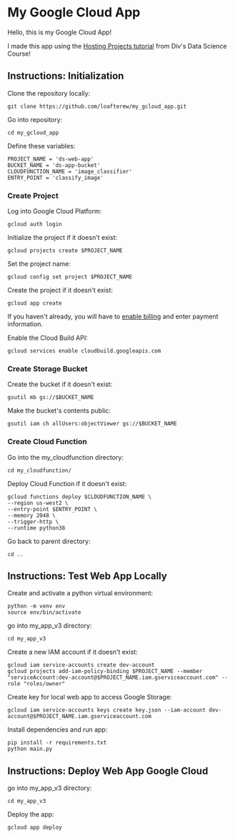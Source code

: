 # My Google Cloud App

Hello, this is my Google Cloud App!

I made this app using the [Hosting Projects tutorial](https://colab.research.google.com/drive/1UsbTlPc5oB8sIwHRfmajOGf9z7E0CobT?usp=sharing) from Div's Data Science Course!

## Instructions: Initialization

Clone the repository locally:

`git clone https://github.com/loafterew/my_gcloud_app.git`

Go into repository:

`cd my_gcloud_app`

Define these variables:

```
PROJECT_NAME = 'ds-web-app'
BUCKET_NAME = 'ds-app-bucket'
CLOUDFUNCTION_NAME = 'image_classifier'
ENTRY_POINT = 'classify_image'
```

### Create Project

Log into Google Cloud Platform:

`gcloud auth login`

Initialize the project if it doesn't exist:

`gcloud projects create $PROJECT_NAME`

Set the project name:

`gcloud config set project $PROJECT_NAME`

Create the project if it doesn't exist:

`gcloud app create`

If you haven't already, you will have to [enable billing](https://console.cloud.google.com/billing) and enter payment information.

Enable the Cloud Build API:

`gcloud services enable cloudbuild.googleapis.com`

### Create Storage Bucket

Create the bucket if it doesn't exist:

`gsutil mb gs://$BUCKET_NAME`

Make the bucket's contents public:

`gsutil iam ch allUsers:objectViewer gs://$BUCKET_NAME`

### Create Cloud Function

Go into the my_cloudfunction directory:

`cd my_cloudfunction/`

Deploy Cloud Function if it doesn't exist:

```
gcloud functions deploy $CLOUDFUNCTION_NAME \
--region us-west2 \
--entry-point $ENTRY_POINT \
--memory 2048 \
--trigger-http \
--runtime python38
```
Go back to parent directory:

`cd ..`

## Instructions: Test Web App Locally

Create and activate a python virtual environment:

```
python -m venv env
source env/bin/activate
```

go into my_app_v3 directory:

`cd my_app_v3`

Create a new IAM account if it doesn't exist:

```
gcloud iam service-accounts create dev-account
gcloud projects add-iam-policy-binding $PROJECT_NAME --member "serviceAccount:dev-account@$PROJECT_NAME.iam.gserviceaccount.com" --role "roles/owner"
```

Create key for local web app to access Google Storage:

`gcloud iam service-accounts keys create key.json --iam-account dev-account@$PROJECT_NAME.iam.gserviceaccount.com`

Install dependencies and run app:

```
pip install -r requirements.txt
python main.py
```

## Instructions: Deploy Web App Google Cloud

go into my_app_v3 directory:

`cd my_app_v3`

Deploy the app:

`gcloud app deploy`